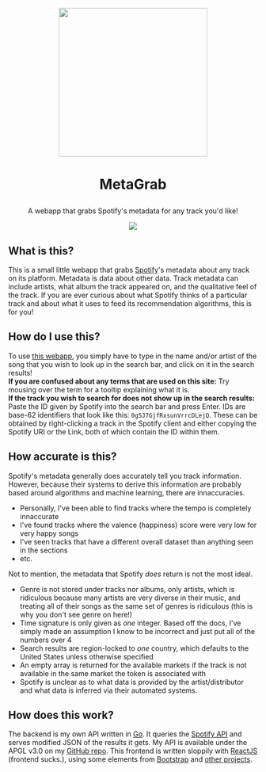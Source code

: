 <p align="center">
  <a href="https://metagrab.barkloaf.com">
    <img src="https://metagrab.barkloaf.com/logo.png" width="300" height="300" />
  </a>
</p>

# <p align="center">MetaGrab</p>
<p align="center">A webapp that grabs Spotify's metadata for any track you'd like!</p>
<p align="center"><img src="https://img.shields.io/website?down_color=lightgrey&down_message=offline&style=flat-square&up_color=%2318d860&up_message=online&url=https%3A%2F%2Fmetagrab.barkloaf.com" /></p>

## What is this?
This is a small little webapp that grabs [Spotify](https://spotify.com)'s metadata about any track on its platform. Metadata is data about other data. Track metadata can include artists, what album the track appeared on, and the qualitative feel of the track. If you are ever curious about what Spotify thinks of a particular track and about what it uses to feed its recommendation algorithms, this is for you!

## How do I use this?
To use [this webapp](https://metagrab.barkloaf.com), you simply have to type in the name and/or artist of the song that you wish to look up in the search bar, and click on it in the search results!  
**If you are confused about any terms that are used on this site:** Try mousing over the term for a tooltip explaining what it is.  
**If the track you wish to search for does not show up in the search results:** Paste the ID given by Spotify into the search bar and press Enter. IDs are base-62 identifiers that look like this: `0g5J7GjfRxsunVrrcDLejQ`. These can be obtained by right-clicking a track in the Spotify client and either copying the Spotify URI or the Link, both of which contain the ID within them.

## How accurate is this?
Spotify's metadata generally does accurately tell you track information. However, because their systems to derive this information are probably based around algorithms and machine learning, there are innaccuracies.
  * Personally, I've been able to find tracks where the tempo is completely innaccurate
  * I've found tracks where the valence (happiness) score were very low for very happy songs
  * I've seen tracks that have a different overall dataset than anything seen in the sections
  * etc.
  
Not to mention, the metadata that Spotify _does_ return is not the most ideal.
  * Genre is not stored under tracks nor albums, only artists, which is ridiculous because many artists are very diverse in their music, and treating all of their songs as the same set of genres is ridiculous (this is why you don't see genre on here!)
  * Time signature is only given as _one_ integer. Based off the docs, I've simply made an assumption I know to be incorrect and just put all of the numbers over 4
  * Search results are region-locked to _one_ country, which defaults to the United States unless otherwise specified
  * An empty array is returned for the available markets if the track is not available in the same market the token is associated with
  * Spotify is unclear as to what data is provided by the artist/distributor and what data is inferred via their automated systems.
  
## How does this work?
The backend is my own API written in [Go](https://golang.org). It queries the [Spotify API]("https://developer.spotify.com/documentation/web-api/) and serves modified JSON of the results it gets. My API is available under the APGL v3.0 on my [GitHub repo](https://github.com/barkloaf/MetaGrabAPI). This frontend is written sloppily with [ReactJS](https://reactjs.org) (frontend sucks.), using some elements from [Bootstrap](https://getbootstrap.com) and [other projects](https://github.com/barkloaf/MetaGrab/network/dependencies).
